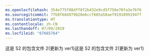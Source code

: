 ```yaml
---
ms.openlocfilehash: 354e775f88dff8f2b432e9cd5f756e70fa3e76f6
ms.sourcegitcommit: 7fb8f684979b20e6ccf685a58aef9191899194ff
ms.translationtype: HT
ms.contentlocale: zh-CN
ms.lasthandoff: 07/09/2019
ms.locfileid: "67665764"
---
```

<span data-ttu-id="51db5-101">这是 S2 的包含文件 2(更新为 ver1)</span><span class="sxs-lookup"><span data-stu-id="51db5-101">这是 S2 的包含文件 2(更新为 ver1)</span></span>

